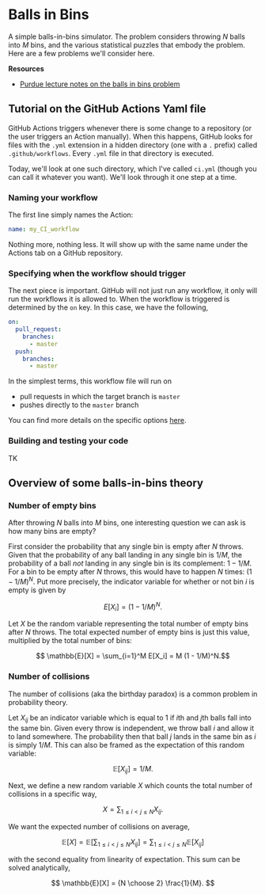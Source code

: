 # Balls in Bins

A simple balls-in-bins simulator. The problem considers throwing $N$ balls into $M$ bins, and the various statistical puzzles that embody the problem. Here are a few problems we'll consider here.

**Resources**
- [Purdue lecture notes on the balls in bins problem](https://www.cs.purdue.edu/homes/hmaji/teaching/Spring%202017/lectures/03.pdf)

## Tutorial on the GitHub Actions Yaml file

GitHub Actions triggers whenever there is some change to a repository (or the user triggers an Action manually). When this happens, GitHub looks for files with the `.yml` extension in a hidden directory (one with a `.` prefix) called `.github/workflows`. Every `.yml` file in that directory is executed.

Today, we'll look at one such directory, which I've called `ci.yml` (though you can call it whatever you want). We'll look through it one step at a time.

### Naming your workflow

The first line simply names the Action:

```yaml
name: my_CI_workflow
```

Nothing more, nothing less. It will show up with the same name under the Actions tab on a GitHub repository.

### Specifying when the workflow should trigger

The next piece is important. GitHub will not just run any workflow, it only will run the workflows it is allowed to. When the workflow is triggered is determined by the `on` key. In this case, we have the following,

```yaml
on:
  pull_request:
    branches:
      - master
  push:
    branches:
      - master
```

In the simplest terms, this workflow file will run on
- pull requests in which the target branch is `master`
- pushes directly to the `master` branch

You can find more details on the specific options [here](https://docs.github.com/en/actions/using-workflows/workflow-syntax-for-github-actions#on).

### Building and testing your code

TK


## Overview of some balls-in-bins theory

### Number of empty bins

After throwing $N$ balls into $M$ bins, one interesting question we can ask is how many bins are empty?

First consider the probability that any single bin is empty after $N$ throws. Given that the probability of any ball landing in any single bin is $1/M,$ the probability of a ball _not_ landing in any single bin is its complement: $1-1/M.$ For a bin to be empty after $N$ throws, this would have to happen $N$ times: $(1-1/M)^N.$ Put more precisely, the indicator variable for whether or not bin $i$ is empty is given by 

$$ E[X_i] = (1-1/M)^N. $$

Let $X$ be the random variable representing the total number of empty bins after $N$ throws. The total expected number of empty bins is just this value, multiplied by the total number of bins:

$$ \mathbb{E}[X] = \sum_{i=1}^M E[X_i] = M (1 - 1/M)^N.$$

### Number of collisions

The number of collisions (aka the birthday paradox) is a common problem in probability theory.

Let $X_{ij}$ be an indicator variable which is equal to 1 if $i$th and $j$th balls fall into the same bin. Given every throw is independent, we throw ball $i$ and allow it to land somewhere. The probability then that ball $j$ lands in the same bin as $i$ is simply $1/M.$ This can also be framed as the expectation of this random variable:

$$ \mathbb{E}[X_{ij}] = 1/M.$$

Next, we define a new random variable $X$ which counts the total number of collisions in a specific way,

$$ X = \sum_{1 \leq i < j \leq N} X_{ij}.$$

We want the expected number of collisions on average,

$$ \mathbb{E}[X] = \mathbb{E}\left[\sum_{1 \leq i < j \leq N} X_{ij}\right] = \sum_{1 \leq i < j \leq N} \mathbb{E}[X_{ij}]$$

with the second equality from linearity of expectation. This sum can be solved analytically,

$$ \mathbb{E}[X] = {N \choose 2} \frac{1}{M}. $$

